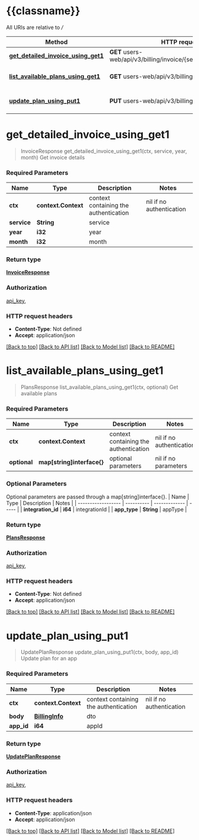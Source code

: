 # {{classname}}

All URIs are relative to */*

| Method                                                                               | HTTP request                                                      | Description            |
| ------------------------------------------------------------------------------------ | ----------------------------------------------------------------- | ---------------------- |
| [**get_detailed_invoice_using_get1**](BillingApi.md#get_detailed_invoice_using_get1) | **GET** users-web/api/v3/billing/invoice/{service}/{year}/{month} | Get invoice details    |
| [**list_available_plans_using_get1**](BillingApi.md#list_available_plans_using_get1) | **GET** users-web/api/v3/billing/availablePlans                   | Get available plans    |
| [**update_plan_using_put1**](BillingApi.md#update_plan_using_put1)                   | **PUT** users-web/api/v3/billing/info/{appId}                     | Update plan for an app |

# **get_detailed_invoice_using_get1**

> InvoiceResponse get_detailed_invoice_using_get1(ctx, service, year, month)
Get invoice details

### Required Parameters

| Name        | Type                | Description                           | Notes                    |
| ----------- | ------------------- | ------------------------------------- | ------------------------ |
| **ctx**     | **context.Context** | context containing the authentication | nil if no authentication |
| **service** | **String**          | service                               |
| **year**    | **i32**             | year                                  |
| **month**   | **i32**             | month                                 |

### Return type

[**InvoiceResponse**](InvoiceResponse.md)

### Authorization

[api_key](../README.md#api_key),

### HTTP request headers

- **Content-Type**: Not defined
- **Accept**: application/json

[[Back to top]](#) [[Back to API list]](../README.md#documentation-for-api-endpoints) [[Back to Model list]](../README.md#documentation-for-models) [[Back to README]](../README.md)

# **list_available_plans_using_get1**

> PlansResponse list_available_plans_using_get1(ctx, optional)
Get available plans

### Required Parameters

| Name         | Type                       | Description                           | Notes                    |
| ------------ | -------------------------- | ------------------------------------- | ------------------------ |
| **ctx**      | **context.Context**        | context containing the authentication | nil if no authentication |
| **optional** | **map[string]interface{}** | optional parameters                   | nil if no parameters     |

### Optional Parameters

Optional parameters are passed through a map[string]interface{}.
| Name               | Type       | Description   | Notes |
| ------------------ | ---------- | ------------- | ----- |
| **integration_id** | **i64**    | integrationId |
| **app_type**       | **String** | appType       |

### Return type

[**PlansResponse**](PlansResponse.md)

### Authorization

[api_key](../README.md#api_key),

### HTTP request headers

- **Content-Type**: Not defined
- **Accept**: application/json

[[Back to top]](#) [[Back to API list]](../README.md#documentation-for-api-endpoints) [[Back to Model list]](../README.md#documentation-for-models) [[Back to README]](../README.md)

# **update_plan_using_put1**

> UpdatePlanResponse update_plan_using_put1(ctx, body, app_id)
Update plan for an app

### Required Parameters

| Name       | Type                              | Description                           | Notes                    |
| ---------- | --------------------------------- | ------------------------------------- | ------------------------ |
| **ctx**    | **context.Context**               | context containing the authentication | nil if no authentication |
| **body**   | [**BillingInfo**](BillingInfo.md) | dto                                   |
| **app_id** | **i64**                           | appId                                 |

### Return type

[**UpdatePlanResponse**](UpdatePlanResponse.md)

### Authorization

[api_key](../README.md#api_key),

### HTTP request headers

- **Content-Type**: application/json
- **Accept**: application/json

[[Back to top]](#) [[Back to API list]](../README.md#documentation-for-api-endpoints) [[Back to Model list]](../README.md#documentation-for-models) [[Back to README]](../README.md)
